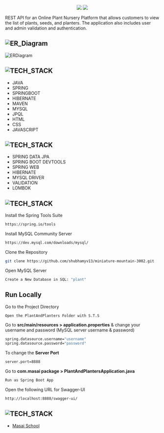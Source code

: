 
<p align="center">
  <img src="https://readme-typing-svg.demolab.com/?lines=Plant and Planters;&%20Code&center=true&width=700&height=50&weight=800&size=35&duration=2000&pause=2000">
  <img src="https://user-images.githubusercontent.com/73097560/115834477-dbab4500-a447-11eb-908a-139a6edaec5c.gif">
</p> 

REST API for an Online Plant Nursery Platform that allows customers to view the list of plants, seeds, and planters. 
The application also includes user and admin validation and authentication.

## ![ER_Diagram](https://img.shields.io/badge/ER_DIAGRAM-%231572B6.svg?style=for-the-badge)
![ERDiagram](https://github.com/hemant097/berserk-camera-3158/blob/main/ER%20diagram.png?raw=true)


## ![TECH_STACK](https://img.shields.io/badge/Tech_Stack-%231572B6.svg?style=for-the-badge)

- JAVA
- SPRING
- SPRINGBOOT
- HIBERNATE
- MAVEN
- MYSQL
- JPQL
- HTML
- CSS
- JAVASCRIPT

## ![TECH_STACK](https://img.shields.io/badge/Dependencies-%231572B6.svg?style=for-the-badge)

- SPRING DATA JPA
- SPRING BOOT DEVTOOLS
- SPRING WEB
- HIBERNATE
- MYSQL DRIVER
- VALIDATION
- LOMBOK

## ![TECH_STACK](https://img.shields.io/badge/Setting_&_Installation-%231572B6.svg?style=for-the-badge)

Install the Spring Tools Suite 
```bash
https://spring.io/tools
```

Install MySQL Community Server

```bash
https://dev.mysql.com/downloads/mysql/
```

Clone the Repository

```bash
git clone https://github.com/shubhamyv13/miniature-mountain-3002.git
```

Open MySQL Server
```bash
Create a New Database in SQL: "plant" 
```
## Run Locally


Go to the Project Directory

```bas
Open the PlantAndPlanters Folder with S.T.S
```

Go to **src/main/resources > application.properties** & change your username and password (MySQL server username & password)

```bash
spring.datasource.username="username"
spring.datasource.password="password"
```

To change the **Server Port**

```bash
server.port=8888
```

Go to **com.masai package > PlantAndPlantersApplication.java**

```bash
Run as Spring Boot App
```
Open the following URL for Swagger-UI 
```bash
http://localhost:8888/swagger-ui/
```

## ![TECH_STACK](https://img.shields.io/badge/Acknowledgement-%231572B6.svg?style=for-the-badge)

- [Masai School](https://www.masaischool.com/)
